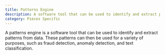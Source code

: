 ```yaml
---
title: Patterns Engine
description: A software tool that can be used to identify and extract patterns from data.
category: Pieces Specific
---
```


A patterns engine is a software tool that can be used to identify and extract patterns from data. These patterns can then be used for a variety of purposes, such as fraud detection, anomaly detection, and text classification.
